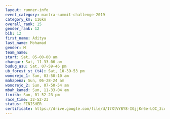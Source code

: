 ```yaml
---
layout: runner-info 
event_category: mantra-summit-challenge-2019 
category_km: 116km 
overall_rank: 15
gender_rank: 12
bib: 12
first_name: Aditya
last_name: Mohamad
gender: M
team_name: 
start: Sat, 05-00-00 am
changar: Sat, 11-33-06 am
budug_asu: Sat, 07-59-46 pm
ub_forest_st_(t4): Sat, 10-39-53 pm
wonorejo_1: Sun, 03-50-10 am
mahapena: Sun, 06-28-24 am
wonorejo_2: Sun, 07-50-54 am
mbah_kamad: Sun, 11-33-04 am
finish: Sun, 01-52-23 pm
race_time: 32-52-23
status: FINISHER
certificate: https://drive.google.com/file/d/17XtVYBY8-IGjjKn6e-LOC_3coCoeJAy8/view?usp=sharing
---
```

